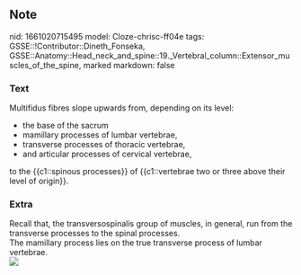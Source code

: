 ## Note
nid: 1661020715495
model: Cloze-chrisc-ff04e
tags: GSSE::!Contributor::Dineth_Fonseka, GSSE::Anatomy::Head_neck_and_spine::19._Vertebral_column::Extensor_muscles_of_the_spine, marked
markdown: false

### Text
<div>
  Multifidus fibres slope upwards from, depending on its level:
</div>
<div>
  <ul>
    <li>the base of the sacrum
    <li>mamillary processes of lumbar vertebrae,
    <li>transverse processes of thoracic vertebrae,
    <li>and articular processes of cervical vertebrae,
  </ul>to the {{c1::spinous processes}} of {{c1::vertebrae two or
  three above their level of origin}}.
</div>

### Extra
<div>
  Recall that, the transversospinalis group of muscles, in general,
  run from the transverse processes to the spinal processes.
</div>
<div>
  The mamillary process lies on the true transverse process of
  lumbar vertebrae.
</div>
<div><img src=
"paste-84c1d0788c5045cd27f3045172fe2b1e79f47cd5.jpg"></div>

